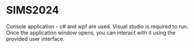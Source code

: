# SIMS2024
 
Console application - c# and wpf are used. 
Visual studio is required to run. 
Once the application window opens, you can interact with it using the provided user interface.
